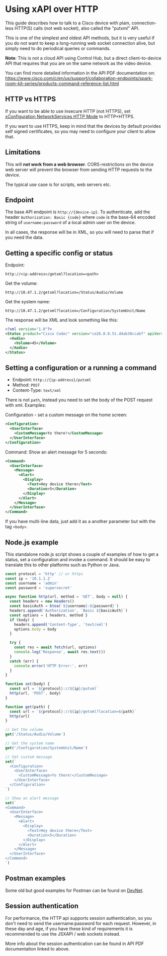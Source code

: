 # Using xAPI over HTTP

This guide describes how to talk to a Cisco device with plain, connection-less HTTP(S) calls (not web socket), also called
the "putxml" API.

This is one of the simplest and oldest API methods, but it is very useful if you do not want to keep a long-running web socket connection
alive, but simply need to do periodical queries or commands.

**Note**: This is not a cloud API using Control Hub, but a direct client-to-device API that requires that you are on the same
network as the video device.

You can find more detailed information in the API PDF documentation on:
https://www.cisco.com/c/en/us/support/collaboration-endpoints/spark-room-kit-series/products-command-reference-list.html

## HTTP vs HTTPS

If you want to be able to use insecure HTTP (not HTTPS), set [xConfiguration NetworkServices HTTP Mode](https://roomos.cisco.com/xapi/Configuration.NetworkServices.HTTP.Mode/) to HTTP+HTTPS.

If you want to use HTTPS, keep in mind that the devices by default provides self signed certificates, so you may need to configure your client to allow that.

## Limitations

This will **not work from a web browser**. CORS-restrictions on the device web server will prevent the browser
from sending HTTP requests to the device.

The typical use case is for scripts, web servers etc.

## Endpoint

The base API endpoint is `http://{device-ip}`. To authenticate, add the header `Authorization: Basic {code}` where `code` is
the base-64 encoded string of `username:password` of a local admin user on the device.

In all cases, the response will be in XML, so you will need to parse that if you need the data.

## Getting a specific config or status

Endpoint:

`http://<ip-address>/getxml?location=<path>`

Get the volume:

`http://10.47.1.2/getxml?location=/Status/Audio/Volume`

Get the system name:

`http://10.47.1.2/getxml?location=/Configuration/SystemUnit/Name`

The response will be XML and look something like this:

```xml
<?xml version="1.0"?>
<Status product="Cisco Codec" version="ce26.0.0.51.ddab38ccabf" apiVersion="4">
  <Audio>
    <Volume>45</Volume>
  </Audio>
</Status>
```

## Setting a configuration or a running a command

* Endpoint: `http://{ip-address}/putxml`
* Method: `POST`
* Content-Type: `text/xml`

There is not `path`, instead you need to set the body of the POST request with xml. Examples:

Configuration - set a custom message on the home screen:

```xml
<Configuration>
  <UserInterface>
    <CustomMessage>Yo there!</CustomMessage>
  </UserInterface>
</Configuration>
```

Command: Show an alert message for 5 seconds:

```xml
<Command>
  <UserInterface>
    <Message>
      <Alert>
        <Display>
          <Text>Hey device there</Text>
          <Duration>5</Duration>
        </Display>
      </Alert>
    </Message>
  </UserInterface>
</Command>
```

If you have multi-line data, just add it as a another parameter but with the tag `<body>`.

## Node.js example

This standalone node.js script shows a couple of examples of how to get a status, set a configuration and invoke a command.
It should be easy to translate this to other platforms such as Python or Java.

```js
const protocol = 'http' // or https
const ip = '10.1.1.2'
const username = 'admin'
const password = 'supersecret'

async function http(url, method = 'GET', body = null) {
  const headers = new Headers()
  const basicAuth = btoa(`${username}:${password}`)
  headers.append('Authorization', `Basic ${basicAuth}`)
  const options = { headers, method }
  if (body) {
    headers.append('Content-Type', 'text/xml')
    options.body = body
  }

  try {
    const res = await fetch(url, options)
    console.log('Response', await res.text())
  }
  catch (err) {
    console.error('HTTP Error:', err)
  }
}

function set(body) {
  const url = `${protocol}://${ip}/putxml`
  http(url, 'POST', body)
}

function get(path) {
  const url = `${protocol}://${ip}/getxml?location=${path}`
  http(url)
}

// Get the volume
get('/Status/Audio/Volume')

// Get the system name
get('/Configuration/SystemUnit/Name')

// Set custom message
set(`
  <Configuration>
    <UserInterface>
      <CustomMessage>Yo there!</CustomMessage>
    </UserInterface>
  </Configuration>
`)

// Show an alert message
set(`
<Command>
  <UserInterface>
    <Message>
      <Alert>
        <Display>
          <Text>Hey device there</Text>
          <Duration>5</Duration>
        </Display>
      </Alert>
    </Message>
  </UserInterface>
</Command>
`)
```

## Postman examples

Some old but good examples for Postman can be found on [DevNet](https://github.com/CiscoDevNet/postman-xapi).

## Session authentication

For performance, the HTTP api supports session authentication, so you don't need to send the username:password for each request. However,
in these day and age, if you have these kind of requirements it is recommended to use the JSXAPI / web sockets instead.

More info about the session authentication can be found in API PDF documentation linked to above.
